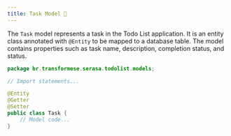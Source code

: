 ```yaml
---
title: Task Model 📝
---
```


The `Task` model represents a task in the Todo List application. It is an entity class annotated with `@Entity` to be mapped to a database table. The model contains properties such as task name, description, completion status, and status.

```java
package br.transformese.serasa.todolist.models;

// Import statements...

@Entity
@Getter
@Setter
public class Task {
    // Model code...
}
